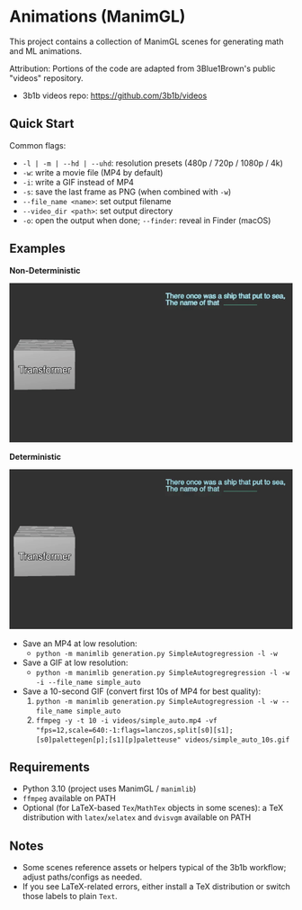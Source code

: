# Animations (ManimGL)

This project contains a collection of ManimGL scenes for generating math and ML animations.

Attribution: Portions of the code are adapted from 3Blue1Brown's public "videos" repository.
- 3b1b videos repo: https://github.com/3b1b/videos

## Quick Start



Common flags:
- `-l | -m | --hd | --uhd`: resolution presets (480p / 720p / 1080p / 4k)
- `-w`: write a movie file (MP4 by default)
- `-i`: write a GIF instead of MP4
- `-s`: save the last frame as PNG (when combined with `-w`)
- `--file_name <name>`: set output filename
- `--video_dir <path>`: set output directory
- `-o`: open the output when done; `--finder`: reveal in Finder (macOS)

## Examples

**Non-Deterministic**

![alt text](videos/simple_auto_10s.gif)



**Deterministic**

![alt text](videos/simple_auto_deter_20s.gif)

- Save an MP4 at low resolution:
  - `python -m manimlib generation.py SimpleAutogregression -l -w`
- Save a GIF at low resolution:
  - `python -m manimlib generation.py SimpleAutogregregression -l -w -i --file_name simple_auto`
- Save a 10-second GIF (convert first 10s of MP4 for best quality):
  1) `python -m manimlib generation.py SimpleAutogregression -l -w --file_name simple_auto`
  2) `ffmpeg -y -t 10 -i videos/simple_auto.mp4 -vf "fps=12,scale=640:-1:flags=lanczos,split[s0][s1];[s0]palettegen[p];[s1][p]paletteuse" videos/simple_auto_10s.gif`

## Requirements

- Python 3.10 (project uses ManimGL / `manimlib`)
- `ffmpeg` available on PATH
- Optional (for LaTeX-based `Tex`/`MathTex` objects in some scenes): a TeX distribution with `latex`/`xelatex` and `dvisvgm` available on PATH

## Notes

- Some scenes reference assets or helpers typical of the 3b1b workflow; adjust paths/configs as needed.
- If you see LaTeX-related errors, either install a TeX distribution or switch those labels to plain `Text`.
